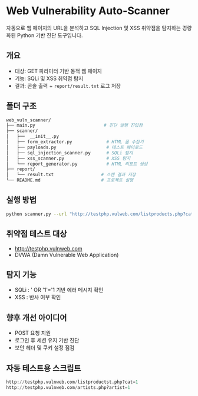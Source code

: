 # Web Vulnerability Auto-Scanner
자동으로 웹 페이지의 URL을 분석하고 SQL Injection 및 XSS 취약점을 탐지하는 경량화된 Python 기반 진단 도구입니다.

## 개요
- 대상: GET 파라미터 기반 동적 웹 페이지
- 기능: SQLi 및 XSS 취약점 탐지
- 결과: 콘솔 출력 + `report/result.txt` 로그 저장

## 폴더 구조
```bash
web_vuln_scanner/
├── main.py                          # 진단 실행 진입점
├── scanner/
│   ├──  __init__.py
│   ├── form_extractor.py             # HTML 폼 수집기
│   ├── payloads.py                   # 테스트 페이로드
│   ├── sql_injection_scanner.py      # SQLi 탐지
│   ├── xss_scanner.py                # XSS 탐지
│   └── report_generator.py           # HTML 리포트 생성
├── report/
│   └── result.txt                  # 스캔 결과 저장
└── README.md                       # 프로젝트 설명
```
       


## 실행 방법
```bash
python scanner.py --url "http://testphp.vulweb.com/listproducts.php?cat=1"
```


## 취약점 테스트 대상
- http://testphp.vulnweb.com
- DVWA (Damn Vulnerable Web Application)

## 탐지 기능
- SQLi : ' OR '1'='1 기반 에러 메시지 확인
- XSS : <script>alert(1)</script> 반사 여부 확인

## 향후 개선 아이디어
- POST 요청 지원
- 로그인 후 세션 유지 기반 진단
- 보안 헤더 및 쿠키 설정 점검

## 자동 테스트용 스크립트
```python
http://testphp.vulnweb.com/listproductst.php?cat=1
http://testphp.vulnweb.com/artists.php?artist=1
